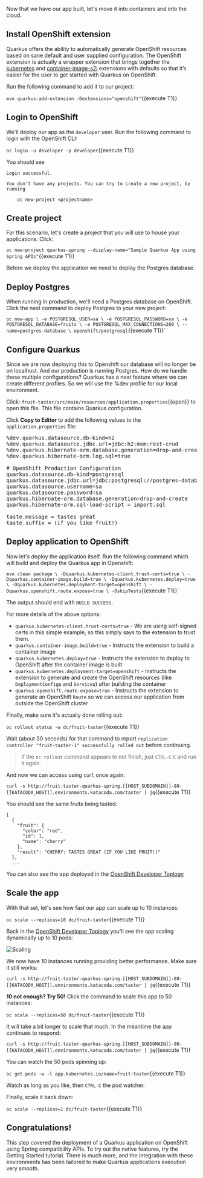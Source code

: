 Now that we have our app built, let's move it into containers and into the cloud.

## Install OpenShift extension

Quarkus offers the ability to automatically generate OpenShift resources based on sane default and user supplied configuration. The OpenShift extension is actually a wrapper extension that brings together the [kubernetes](https://quarkus.io/guides/deploying-to-kubernetes) and [container-image-s2i](https://quarkus.io/guides/container-image#s2i) extensions with defaults so that it’s easier for the user to get started with Quarkus on OpenShift.

Run the following command to add it to our project:

`mvn quarkus:add-extension -Dextensions="openshift"`{{execute T1}}

## Login to OpenShift

We'll deploy our app as the `developer` user. Run the following command to login with the OpenShift CLI:

`oc login -u developer -p developer`{{execute T1}}

You should see

```
Login successful.

You don't have any projects. You can try to create a new project, by running

    oc new-project <projectname>
```

## Create project

For this scenario, let's create a project that you will use to house your applications. Click:

`oc new-project quarkus-spring --display-name="Sample Quarkus App using Spring APIs"`{{execute T1}}

Before we deploy the application we need to deploy the Postgres database.

## Deploy Postgres

When running in production, we'll need a Postgres database on OpenShift. Click the next command to deploy Postgres to your new project:

`oc new-app \
    -e POSTGRESQL_USER=sa \
    -e POSTGRESQL_PASSWORD=sa \
    -e POSTGRESQL_DATABASE=fruits \
    -e POSTGRESQL_MAX_CONNECTIONS=200 \
    --name=postgres-database \
    openshift/postgresql`{{execute T1}}`

## Configure Quarkus

Since we are now deploying this to Openshift our database will no longer be on localhost. And our production is running Postgres. How do we handle these multiple configurations? Quarkus has a neat feature where we can create different profiles. So we will use the %dev profile for our local environment.

Click: `fruit-taster/src/main/resources/application.properties`{{open}} to open this file. This file contains Quarkus configuration.

Click **Copy to Editor** to add the following values to the `application.properties` file:

<pre class="file" data-filename="./fruit-taster/src/main/resources/application.properties" data-target="replace">
%dev.quarkus.datasource.db-kind=h2
%dev.quarkus.datasource.jdbc.url=jdbc:h2:mem:rest-crud
%dev.quarkus.hibernate-orm.database.generation=drop-and-create
%dev.quarkus.hibernate-orm.log.sql=true

# OpenShift Production Configuration
quarkus.datasource.db-kind=postgresql
quarkus.datasource.jdbc.url=jdbc:postgresql://postgres-database:5432/fruits
quarkus.datasource.username=sa
quarkus.datasource.password=sa
quarkus.hibernate-orm.database.generation=drop-and-create
quarkus.hibernate-orm.sql-load-script = import.sql

taste.message = tastes great
taste.suffix = (if you like fruit!)
</pre>

## Deploy application to OpenShift

Now let's deploy the application itself. Run the following command which will build and deploy the Quarkus app in Openshift:

`mvn clean package \
-Dquarkus.kubernetes-client.trust-certs=true \
-Dquarkus.container-image.build=true \
-Dquarkus.kubernetes.deploy=true \
-Dquarkus.kubernetes.deployment-target=openshift \
-Dquarkus.openshift.route.expose=true \
-DskipTests`{{execute T1}}`

The output should end with `BUILD SUCCESS`.

For more details of the above options:

* `quarkus.kubernetes-client.trust-certs=true` - We are using self-signed certs in this simple example, so this simply says to the extension to trust them.
* `quarkus.container-image.build=true` - Instructs the extension to build a container image
* `quarkus.kubernetes.deploy=true` - Instructs the extension to deploy to OpenShift after the container image is built
* `quarkus.kubernetes.deployment-target=openshift` - Instructs the extension to generate and create the OpenShift resources (like `DeploymentConfig`s and `Service`s) after building the container
* `quarkus.openshift.route.expose=true` - Instructs the extension to generate an OpenShift `Route` so we can access our application from outside the OpenShift cluster

Finally, make sure it's actually done rolling out:

`oc rollout status -w dc/fruit-taster`{{execute T1}}

Wait (about 30 seconds) for that command to report `replication controller "fruit-taster-1" successfully rolled out` before continuing.

> If the `oc rollout` command appears to not finish, just `CTRL-C` it and run it again.

And now we can access using `curl` once again:

`curl -s http://fruit-taster-quarkus-spring.[[HOST_SUBDOMAIN]]-80-[[KATACODA_HOST]].environments.katacoda.com/taster | jq`{{execute T1}}

You should see the same fruits being tasted:

```console
[
  {
    "fruit": {
      "color": "red",
      "id": 1,
      "name": "cherry"
    },
    "result": "CHERRY: TASTES GREAT (IF YOU LIKE FRUIT!)"
  },
  ...
```


You can also see the app deployed in the [OpenShift Developer Toplogy](https://console-openshift-console-[[HOST_SUBDOMAIN]]-443-[[KATACODA_HOST]].environments.katacoda.com/topology/ns/quarkus-spring)


## Scale the app

With that set, let's see how fast our app can scale up to 10 instances:

`oc scale --replicas=10 dc/fruit-taster`{{execute T1}}

Back in the [OpenShift Developer Toplogy](https://console-openshift-console-[[HOST_SUBDOMAIN]]-443-[[KATACODA_HOST]].environments.katacoda.com/topology/ns/quarkus-spring) you'll see the app scaling dynamically up to 10 pods:

![Scaling](/openshift/assets/middleware/quarkus/scaling_spring.png)

We now have 10 instances running providing better performance. Make sure it still works:

`curl -s http://fruit-taster-quarkus-spring.[[HOST_SUBDOMAIN]]-80-[[KATACODA_HOST]].environments.katacoda.com/taster | jq`{{execute T1}}

**10 not enough? Try 50!** Click the command to scale this app to 50 instances:

`oc scale --replicas=50 dc/fruit-taster`{{execute T1}}


It will take a bit longer to scale that much. In the meantime the app continues to respond:

`curl -s http://fruit-taster-quarkus-spring.[[HOST_SUBDOMAIN]]-80-[[KATACODA_HOST]].environments.katacoda.com/taster | jq`{{execute T1}}

You can watch the 50 pods spinning up:

`oc get pods -w -l app.kubernetes.io/name=fruit-taster`{{execute T1}}

Watch as long as you like, then `CTRL-C` the pod watcher.

Finally, scale it back down:

`oc scale --replicas=1 dc/fruit-taster`{{execute T1}}

## Congratulations!

This step covered the deployment of a Quarkus application on OpenShift using Spring compatibility APIs. To try out the native features, try the Getting Started tutorial. There is much more, and the integration with these environments has been tailored to make Quarkus applications execution very smooth.